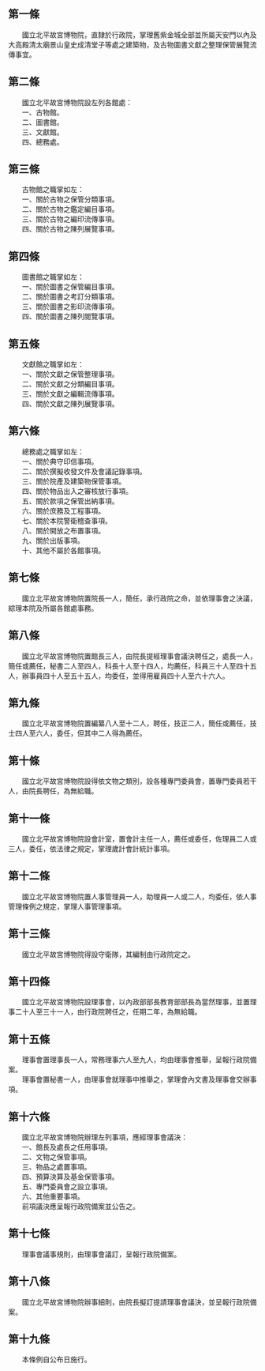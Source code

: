 第一條 
-------
　　國立北平故宮博物院，直隸於行政院，掌理舊紫金城全部並所屬天安門以內及大高殿清太廟景山皇史成清堂子等處之建築物，及古物圖書文獻之整理保管展覽流傳事宜。  


第二條 
-------
　　國立北平故宮博物院設左列各館處：  
　　一、古物館。  
　　二、圖書館。  
　　三、文獻館。  
　　四、總務處。  


第三條 
-------
　　古物館之職掌如左：  
　　一、關於古物之保管分類事項。  
　　二、關於古物之鑑定編目事項。  
　　三、關於古物之編印流傳事項。  
　　四、關於古物之陳列展覽事項。  


第四條 
-------
　　圖書館之職掌如左：  
　　一、關於圖書之保管編目事項。  
　　二、關於圖書之考訂分類事項。  
　　三、關於圖書之影印流傳事項。  
　　四、關於圖書之陳列閱覽事項。  


第五條 
-------
　　文獻館之職掌如左：  
　　一、關於文獻之保管整理事項。  
　　二、關於文獻之分類編目事項。  
　　三、關於文獻之編輯流傳事項。  
　　四、關於文獻之陳列展覽事項。  


第六條 
-------
　　總務處之職掌如左：  
　　一、關於典守印信事項。  
　　二、關於撰擬收發文件及會議記錄事項。  
　　三、關於院產及建築物保管事項。  
　　四、關於物品出入之審核放行事項。  
　　五、關於款項之保管出納事項。  
　　六、關於庶務及工程事項。  
　　七、關於本院警衛稽查事項。  
　　八、關於開放之布置事項。  
　　九、關於出版事項。  
　　十、其他不屬於各館事項。  


第七條 
-------
　　國立北平故宮博物院置院長一人，簡任，承行政院之命，並依理事會之決議，綜理本院及所屬各館處事務。  


第八條 
-------
　　國立北平故宮博物院置館長三人，由院長提經理事會議決聘任之，處長一人，簡任或薦任，秘書二人至四人，科長十人至十四人，均薦任，科員三十人至四十五人，辦事員四十人至五十五人，均委任，並得用雇員四十人至六十六人。  


第九條 
-------
　　國立北平故宮博物院置編纂八人至十二人，聘任，技正二人，簡任或薦任，技士四人至六人，委任，但其中二人得為薦任。  


第十條 
-------
　　國立北平故宮博物院設得依文物之類別，設各種專門委員會，置專門委員若干人，由院長聘任，為無給職。  


第十一條 
---------
　　國立北平故宮博物院設會計室，置會計主任一人，薦任或委任，佐理員二人或三人，委任，依法律之規定，掌理歲計會計統計事項。  


第十二條 
---------
　　國立北平故宮博物院置人事管理員一人，助理員一人或二人，均委任，依人事管理條例之規定，掌理人事管理事項。  


第十三條 
---------
　　國立北平故宮博物院得設守衛隊，其編制由行政院定之。  


第十四條 
---------
　　國立北平故宮博物院設理事會，以內政部部長教育部部長為當然理事，並置理事二十人至三十一人，由行政院聘任之，任期二年，為無給職。  


第十五條 
---------
　　理事會置理事長一人，常務理事六人至九人，均由理事會推舉，呈報行政院備案。  
　　理事會置秘書一人，由理事會就理事中推舉之，掌理會內文書及理事會交辦事項。  


第十六條 
---------
　　國立北平故宮博物院辦理左列事項，應經理事會議決：  
　　一、館長及處長之任用事項。  
　　二、文物之保管事項。  
　　三、物品之處置事項。  
　　四、預算決算及基金保管事項。  
　　五、專門委員會之設立事項。  
　　六、其他重要事項。  
　　前項議決應呈報行政院備案並公告之。  


第十七條 
---------
　　理事會議事規則，由理事會議訂，呈報行政院備案。  


第十八條 
---------
　　國立北平故宮博物院辦事細則，由院長擬訂提請理事會議決，並呈報行政院備案。  


第十九條 
---------
　　本條例自公布日施行。